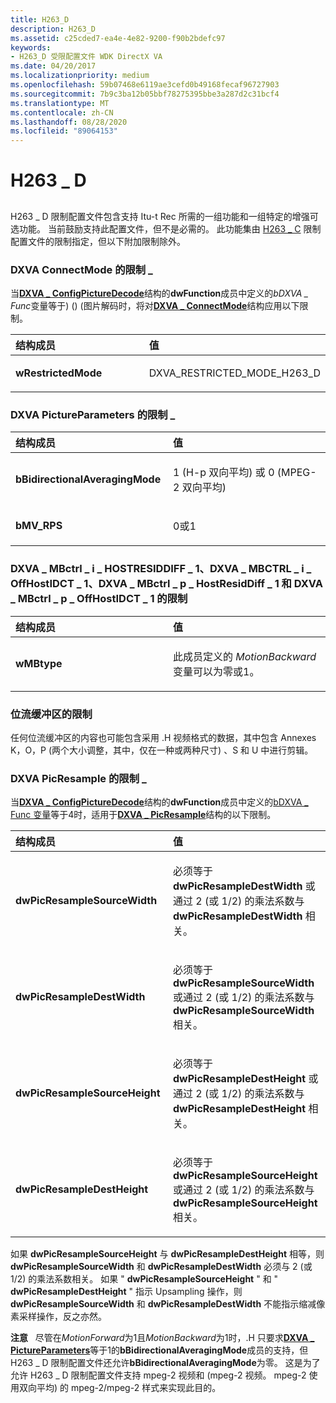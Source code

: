```yaml
---
title: H263_D
description: H263_D
ms.assetid: c25cded7-ea4e-4e82-9200-f90b2bdefc97
keywords:
- H263_D 受限配置文件 WDK DirectX VA
ms.date: 04/20/2017
ms.localizationpriority: medium
ms.openlocfilehash: 59b07468e6119ae3cefd0b49168fecaf96727903
ms.sourcegitcommit: 7b9c3ba12b05bbf78275395bbe3a287d2c31bcf4
ms.translationtype: MT
ms.contentlocale: zh-CN
ms.lasthandoff: 08/28/2020
ms.locfileid: "89064153"
---
```

# <a name="h263_d"></a>H263 \_ D


## <span id="ddk_h263_d_gg"></span><span id="DDK_H263_D_GG"></span>


H263 \_ D 限制配置文件包含支持 Itu-t Rec 所需的一组功能和一组特定的增强可选功能。 当前鼓励支持此配置文件，但不是必需的。 此功能集由 [H263 \_ C](h263-c.md) 限制配置文件的限制指定，但以下附加限制除外。

### <a name="span-idrestrictions_on_dxva_connectmodespanspan-idrestrictions_on_dxva_connectmodespanspan-idrestrictions_on_dxva_connectmodespanrestrictions-on-dxva_connectmode"></a><span id="Restrictions_on_DXVA_ConnectMode"></span><span id="restrictions_on_dxva_connectmode"></span><span id="RESTRICTIONS_ON_DXVA_CONNECTMODE"></span>DXVA ConnectMode 的限制 \_

当[**DXVA \_ ConfigPictureDecode**](/windows-hardware/drivers/ddi/dxva/ns-dxva-_dxva_configpicturedecode)结构的**dwFunction**成员中定义的*bDXVA \_ Func*变量等于)  ()  (图片解码时，将对[**DXVA \_ ConnectMode**](/windows-hardware/drivers/ddi/dxva/ns-dxva-_dxva_connectmode)结构应用以下限制。

<table>
<colgroup>
<col width="50%" />
<col width="50%" />
</colgroup>
<thead>
<tr class="header">
<th align="left">结构成员</th>
<th align="left">值</th>
</tr>
</thead>
<tbody>
<tr class="odd">
<td align="left"><p><strong>wRestrictedMode</strong></p></td>
<td align="left"><p>DXVA_RESTRICTED_MODE_H263_D</p></td>
</tr>
</tbody>
</table>

 

### <a name="span-idrestrictions_on_dxva_pictureparametersspanspan-idrestrictions_on_dxva_pictureparametersspanspan-idrestrictions_on_dxva_pictureparametersspanrestrictions-on-dxva_pictureparameters"></a><span id="Restrictions_on_DXVA_PictureParameters"></span><span id="restrictions_on_dxva_pictureparameters"></span><span id="RESTRICTIONS_ON_DXVA_PICTUREPARAMETERS"></span>DXVA PictureParameters 的限制 \_

<table>
<colgroup>
<col width="50%" />
<col width="50%" />
</colgroup>
<thead>
<tr class="header">
<th align="left">结构成员</th>
<th align="left">值</th>
</tr>
</thead>
<tbody>
<tr class="odd">
<td align="left"><p><strong>bBidirectionalAveragingMode</strong></p></td>
<td align="left"><p>1 (H-p 双向平均) 或 0 (MPEG-2 双向平均) </p></td>
</tr>
<tr class="even">
<td align="left"><p><strong>bMV_RPS</strong></p></td>
<td align="left"><p>0或1</p></td>
</tr>
</tbody>
</table>

 

### <a name="span-idrestrictions_on_dxva_mbctrl_i_hostresiddiff_1__dxva_mbctrl_i_offhostidct_1__dxva_mbctrl_p_hostresiddiff_1__and_dxva_mbctrl_p_offhostidct_1spanspan-idrestrictions_on_dxva_mbctrl_i_hostresiddiff_1__dxva_mbctrl_i_offhostidct_1__dxva_mbctrl_p_hostresiddiff_1__and_dxva_mbctrl_p_offhostidct_1spanspan-idrestrictions_on_dxva_mbctrl_i_hostresiddiff_1__dxva_mbctrl_i_offhostidct_1__dxva_mbctrl_p_hostresiddiff_1__and_dxva_mbctrl_p_offhostidct_1spanrestrictions-on-dxva_mbctrl_i_hostresiddiff_1-dxva_mbctrl_i_offhostidct_1-dxva_mbctrl_p_hostresiddiff_1-and-dxva_mbctrl_p_offhostidct_1"></a><span id="Restrictions_on_DXVA_MBctrl_I_HostResidDiff_1__DXVA_MBctrl_I_OffHostIDCT_1__DXVA_MBctrl_P_HostResidDiff_1__and_DXVA_MBctrl_P_OffHostIDCT_1"></span><span id="restrictions_on_dxva_mbctrl_i_hostresiddiff_1__dxva_mbctrl_i_offhostidct_1__dxva_mbctrl_p_hostresiddiff_1__and_dxva_mbctrl_p_offhostidct_1"></span><span id="RESTRICTIONS_ON_DXVA_MBCTRL_I_HOSTRESIDDIFF_1__DXVA_MBCTRL_I_OFFHOSTIDCT_1__DXVA_MBCTRL_P_HOSTRESIDDIFF_1__AND_DXVA_MBCTRL_P_OFFHOSTIDCT_1"></span>DXVA \_ MBctrl \_ i \_ HOSTRESIDDIFF \_ 1、DXVA \_ MBCTRL \_ i \_ OffHostIDCT \_ 1、DXVA \_ MBctrl \_ p \_ HostResidDiff \_ 1 和 DXVA \_ MBctrl \_ p \_ OffHostIDCT \_ 1 的限制

<table>
<colgroup>
<col width="50%" />
<col width="50%" />
</colgroup>
<thead>
<tr class="header">
<th align="left">结构成员</th>
<th align="left">值</th>
</tr>
</thead>
<tbody>
<tr class="odd">
<td align="left"><p><strong>wMBtype</strong></p></td>
<td align="left"><p>此成员定义的 <em>MotionBackward</em> 变量可以为零或1。</p></td>
</tr>
</tbody>
</table>

 

### <a name="span-idrestrictions_on_bitstream_buffersspanspan-idrestrictions_on_bitstream_buffersspanspan-idrestrictions_on_bitstream_buffersspanrestrictions-on-bitstream-buffers"></a><span id="Restrictions_on_Bitstream_Buffers"></span><span id="restrictions_on_bitstream_buffers"></span><span id="RESTRICTIONS_ON_BITSTREAM_BUFFERS"></span>位流缓冲区的限制

任何位流缓冲区的内容也可能包含采用 .H 视频格式的数据，其中包含 Annexes K，O，P (两个大小调整，其中，仅在一种或两种尺寸) 、S 和 U 中进行剪辑。

### <a name="span-idrestrictions_on_dxva_picresamplespanspan-idrestrictions_on_dxva_picresamplespanspan-idrestrictions_on_dxva_picresamplespanrestrictions-on-dxva_picresample"></a><span id="Restrictions_on_DXVA_PicResample"></span><span id="restrictions_on_dxva_picresample"></span><span id="RESTRICTIONS_ON_DXVA_PICRESAMPLE"></span>DXVA PicResample 的限制 \_

当[**DXVA \_ ConfigPictureDecode**](/windows-hardware/drivers/ddi/dxva/ns-dxva-_dxva_configpicturedecode)结构的**dwFunction**成员中定义的[bDXVA \_ Func 变量](bdxva-func-variable.md)等于4时，适用于[**DXVA \_ PicResample**](/windows-hardware/drivers/ddi/dxva/ns-dxva-_dxva_picresample)结构的以下限制。

<table>
<colgroup>
<col width="50%" />
<col width="50%" />
</colgroup>
<thead>
<tr class="header">
<th align="left">结构成员</th>
<th align="left">值</th>
</tr>
</thead>
<tbody>
<tr class="odd">
<td align="left"><p><strong>dwPicResampleSourceWidth</strong></p></td>
<td align="left"><p>必须等于 <strong>dwPicResampleDestWidth</strong> 或通过 2 (或 1/2) 的乘法系数与 <strong>dwPicResampleDestWidth</strong> 相关。</p></td>
</tr>
<tr class="even">
<td align="left"><p><strong>dwPicResampleDestWidth</strong></p></td>
<td align="left"><p>必须等于 <strong>dwPicResampleSourceWidth</strong> 或通过 2 (或 1/2) 的乘法系数与 <strong>dwPicResampleSourceWidth</strong> 相关。</p></td>
</tr>
<tr class="odd">
<td align="left"><p><strong>dwPicResampleSourceHeight</strong></p></td>
<td align="left"><p>必须等于 <strong>dwPicResampleDestHeight</strong> 或通过 2 (或 1/2) 的乘法系数与 <strong>dwPicResampleDestHeight</strong> 相关。</p></td>
</tr>
<tr class="even">
<td align="left"><p><strong>dwPicResampleDestHeight</strong></p></td>
<td align="left"><p>必须等于 <strong>dwPicResampleSourceHeight</strong> 或通过 2 (或 1/2) 的乘法系数与 <strong>dwPicResampleSourceHeight</strong> 相关。</p></td>
</tr>
</tbody>
</table>

 

如果 **dwPicResampleSourceHeight** 与 **dwPicResampleDestHeight** 相等，则 **dwPicResampleSourceWidth** 和 **dwPicResampleDestWidth** 必须与 2 (或 1/2) 的乘法系数相关。 如果 " **dwPicResampleSourceHeight** " 和 " **dwPicResampleDestHeight** " 指示 Upsampling 操作，则 **dwPicResampleSourceWidth** 和 **dwPicResampleDestWidth** 不能指示缩减像素采样操作，反之亦然。

**注意**   尽管在*MotionForward*为1且*MotionBackward*为1时，.H 只要求[**DXVA \_ PictureParameters**](/windows-hardware/drivers/ddi/dxva/ns-dxva-_dxva_pictureparameters)等于1的**bBidirectionalAveragingMode**成员的支持，但 H263 \_ D 限制配置文件还允许**bBidirectionalAveragingMode**为零。 这是为了允许 H263 \_ D 限制配置文件支持 mpeg-2 视频和 (mpeg-2 视频。 mpeg-2 使用双向平均) 的 mpeg-2/mpeg-2 样式来实现此目的。

 

 

